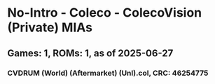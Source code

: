 # No-Intro - Coleco - ColecoVision (Private) MIAs
## Games: 1, ROMs: 1, as of 2025-06-27

### CVDRUM (World) (Aftermarket) (Unl).col, CRC: 46254775
